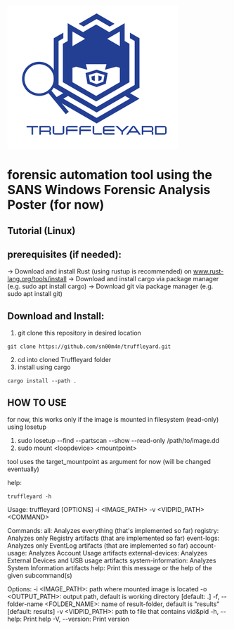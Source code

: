 ![Truffleyard Logo](images/truffleyard.png)

# forensic automation tool using the SANS Windows Forensic Analysis Poster (for now)

## Tutorial (Linux)

## prerequisites (if needed):
-> Download and install Rust (using rustup is recommended) on www.rust-lang.org/tools/install
-> Download and install cargo via package manager (e.g. sudo apt install cargo)
-> Download git via package manager (e.g. sudo apt install git)

## Download and Install:
1. git clone this repository in desired location
```
git clone https://github.com/sn00m4n/truffleyard.git
```
2. cd into cloned Truffleyard folder
3. install using cargo
```
cargo install --path .
```

## HOW TO USE

for now, this works only if the image is mounted in filesystem (read-only) using losetup
1. sudo losetup --find --partscan --show  --read-only /path/to/image.dd
2. sudo mount \<loopdevice\> \<mountpoint\>

tool uses the target_mountpoint as argument for now (will be changed eventually)

help:
```
truffleyard -h
```

Usage: truffleyard \[OPTIONS\] -i \<IMAGE\_PATH\> -v \<VIDPID\_PATH\> \<COMMAND\>

Commands:
  all: Analyzes everything (that's implemented so far)
  registry: Analyzes only Registry artifacts (that are implemented so far)
  event-logs: Analyzes only EventLog artifacts (that are implemented so far)
  account-usage: Analyzes Account Usage artifacts
  external-devices: Analyzes External Devices and USB usage artifacts
  system-information: Analyzes System Information artifacts
  help: Print this message or the help of the given subcommand(s)

Options:
  -i \<IMAGE\_PATH\>: path where mounted image is located
  -o \<OUTPUT\_PATH\>: output path, default is working directory \[default: .\]
  -f, --folder-name \<FOLDER\_NAME\>: name of result-folder, default is "results" \[default: results\]
  -v \<VIDPID\_PATH\>: path to file that contains vid&pid
  -h, --help: Print help
  -V, --version: Print version

